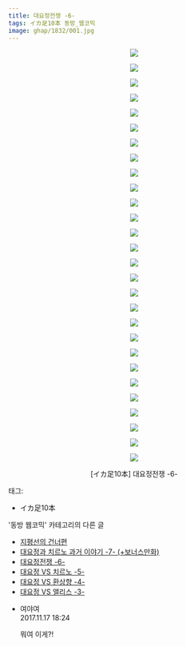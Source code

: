 ```yaml
---
title: 대요정전쟁 -6-
tags: イカ足10本 동방_웹코믹
image: ghap/1832/001.jpg
---
```

<div class="article">
<p style="text-align: center; clear: none; float: none;"><img src="{{ site.nasurl }}/ghap/1832/001.jpg"/></p>
<p style="text-align: center; clear: none; float: none;"><img src="{{ site.nasurl }}/ghap/1832/002.jpg"/></p>
<p style="text-align: center; clear: none; float: none;"><img src="{{ site.nasurl }}/ghap/1832/003.jpg"/></p>
<p style="text-align: center; clear: none; float: none;"><img src="{{ site.nasurl }}/ghap/1832/004.jpg"/></p>
<p style="text-align: center; clear: none; float: none;"><img src="{{ site.nasurl }}/ghap/1832/005.jpg"/></p>
<p style="text-align: center; clear: none; float: none;"><img src="{{ site.nasurl }}/ghap/1832/006.jpg"/></p>
<p style="text-align: center; clear: none; float: none;"><img src="{{ site.nasurl }}/ghap/1832/007.jpg"/></p>
<p style="text-align: center; clear: none; float: none;"><img src="{{ site.nasurl }}/ghap/1832/008.jpg"/></p>
<p style="text-align: center; clear: none; float: none;"><img src="{{ site.nasurl }}/ghap/1832/009.jpg"/></p>
<p style="text-align: center; clear: none; float: none;"><img src="{{ site.nasurl }}/ghap/1832/010.jpg"/></p>
<p style="text-align: center; clear: none; float: none;"><img src="{{ site.nasurl }}/ghap/1832/011.jpg"/></p>
<p style="text-align: center; clear: none; float: none;"><img src="{{ site.nasurl }}/ghap/1832/012.jpg"/></p>
<p style="text-align: center; clear: none; float: none;"><img src="{{ site.nasurl }}/ghap/1832/013.jpg"/></p>
<p style="text-align: center; clear: none; float: none;"><img src="{{ site.nasurl }}/ghap/1832/014.jpg"/></p>
<p style="text-align: center; clear: none; float: none;"><img src="{{ site.nasurl }}/ghap/1832/015.jpg"/></p>
<p style="text-align: center; clear: none; float: none;"><img src="{{ site.nasurl }}/ghap/1832/016.jpg"/></p>
<p style="text-align: center; clear: none; float: none;"><img src="{{ site.nasurl }}/ghap/1832/017.jpg"/></p>
<p style="text-align: center; clear: none; float: none;"><img src="{{ site.nasurl }}/ghap/1832/018.jpg"/></p>
<p style="text-align: center; clear: none; float: none;"><img src="{{ site.nasurl }}/ghap/1832/019.jpg"/></p>
<p style="text-align: center; clear: none; float: none;"><img src="{{ site.nasurl }}/ghap/1832/020.jpg"/></p>
<p style="text-align: center; clear: none; float: none;"><img src="{{ site.nasurl }}/ghap/1832/021.jpg"/></p>
<p style="text-align: center; clear: none; float: none;"><img src="{{ site.nasurl }}/ghap/1832/022.jpg"/></p>
<p style="text-align: center; clear: none; float: none;"><img src="{{ site.nasurl }}/ghap/1832/023.jpg"/></p>
<p style="text-align: center; clear: none; float: none;"><img src="{{ site.nasurl }}/ghap/1832/024.jpg"/></p>
<p style="text-align: center; clear: none; float: none;"><img src="{{ site.nasurl }}/ghap/1832/025.jpg"/></p>
<p style="text-align: center; clear: none; float: none;"><img src="{{ site.nasurl }}/ghap/1832/026.jpg"/></p>
<p style="text-align: center; clear: none; float: none;"><img src="{{ site.nasurl }}/ghap/1832/027.jpg"/></p>
<p style="text-align: center; clear: none; float: none;"><img src="{{ site.nasurl }}/ghap/1832/028.jpg"/></p>
<p style="text-align: center; clear: none; float: none;">[イカ足10本] 대요정전쟁 -6-</p>
</div><div class="tagTrail">
<p>태그: </p>
<ul>
<li>イカ足10本</li>
</ul>
</div><div class="another">
<p>'동방 웹코믹' 카테고리의 다른 글</p>
<ul>
<li><a href="/2016-08-26-ghap_1848">지평선의 건너편</a></li>
<li><a href="/2016-08-25-ghap_1833">대요정과 치르노 과거 이야기 -7- (+보너스만화)</a></li>
<li><a href="/2016-08-25-ghap_1832">대요정전쟁 -6-</a></li>
<li><a href="/2016-08-25-ghap_1831">대요정 VS 치르노 -5-</a></li>
<li><a href="/2016-08-25-ghap_1830">대요정 VS 환상향 -4-</a></li>
<li><a href="/2016-08-25-ghap_1829">대요정 VS 앨리스 -3-</a></li>
</ul>
</div><div class="cb_module cb_fluid">
<div class="cb_wrt cb_profile">
<div class="comment">
<ul>
<li class="cb_thumb_off" id="comment15131464">
<div class="cb_comment_area">
<div class="cb_info_area">
<div class="cb_section">
<span class="cb_nick_name">여야여</span>
</div>
<div class="cb_section">
<span class="cb_date">2017.11.17 18:24 </span>
</div>
</div>
<div class="cb_dsc_comment">
<p class="cb_dsc">
											뭐여 이게?!
										</p>
</div>
</div></li>
</ul>
</div>
</div><!-- commentList close -->
</div>